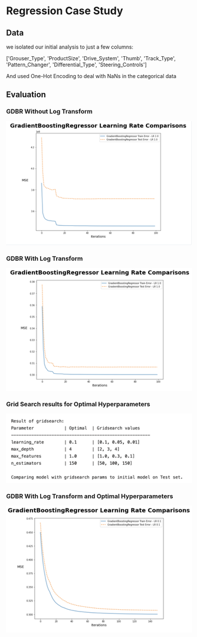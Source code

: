 # Regression Case Study
## Data
we isolated our initial analysis to just a few columns:

['Grouser_Type', 'ProductSize', 'Drive_System', 'Thumb', 'Track_Type', 'Pattern_Changer', 'Differential_Type', 'Steering_Controls']


And used One-Hot Encoding to deal with NaNs in the categorical data
## Evaluation
### GDBR Without Log Transform
![GDBR](images/GDBR.png)
### GDBR With Log Transform
![LogGDBR](images/LogGDBR.png)
### Grid Search results for Optimal Hyperparameters
![GridSearch](images/gdbr_gridsearch.png)
### GDBR With Log Transform and Optimal Hyperparameters
![Optimized](images/gdbr_optimized.png)

